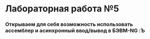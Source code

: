 # Лабораторная работа №5

### Открываем для себя возможность использовать ассемблер и асинхронный ввод/вывод в БЭВМ-NG :Ъ